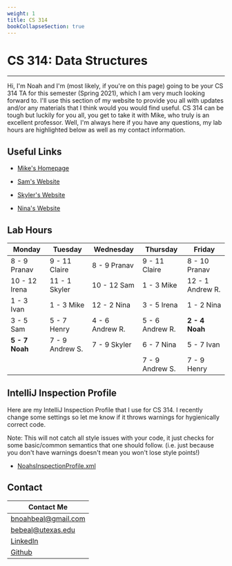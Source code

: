 ```yaml
---
weight: 1
title: CS 314
bookCollapseSection: true
---
```


# CS 314: Data Structures

---

Hi, I'm Noah and I'm (most likely, if you're on this page) going to be your CS 314 TA for this semester (Spring 2021), which I am very much looking forward to. I'll use this section of my website to provide you all with updates and/or any materials that I think would you would find useful. CS 314 can be tough but luckily for you all, you get to take it with Mike, who truly is an excellent professor. Well, I'm always here if you have any questions, my lab hours are highlighted below as well as my contact information. 

## Useful Links

- [Mike's Homepage](https://www.cs.utexas.edu/~scottm/cs314/index.htm)

- [Sam's Website](https://www.cs.utexas.edu/~slaberge/)

- [Skyler's Website](https://www.cs.utexas.edu/~ves314/)

- [Nina's Website](https://www.cs.utexas.edu/~nina/)

## Lab Hours

| Monday | Tuesday | Wednesday | Thursday | Friday |
| ------ | ------- | --------- | -------- | ------ |
| 8 - 9 Pranav | 9 - 11 Claire | 8 - 9 Pranav | 9 - 11 Claire | 8 - 10 Pranav |
| 10 - 12 Irena | 11 - 1 Skyler | 10 - 12 Sam | 1 - 3 Mike | 12 - 1 Andrew R.|
| 1 - 3 Ivan | 1 - 3 Mike | 12 - 2 Nina | 3 - 5 Irena| 1 - 2 Nina|
| 3 - 5 Sam | 5 - 7 Henry | 4 - 6 Andrew R. | 5 - 6 Andrew R.| **2 - 4 Noah** |
| **5 - 7 Noah** | 7 - 9 Andrew S. | 7 - 9 Skyler | 6 - 7 Nina| 5 - 7 Ivan|
|                | | | 7 - 9 Andrew S. | 7 - 9 Henry|


## IntelliJ Inspection Profile

Here are my IntelliJ Inspection Profile that I use for CS 314. I recently change some settings so let me know if it throws warnings for hygienically correct code. 

Note: This will not catch all style issues with your code, it just checks for some basic/common semantics that one should follow. (i.e. just because you don't have warnings doesn't mean you won't lose style points!)

- [NoahsInspectionProfile.xml](/~bebeal/NoahsDefaultInspections.xml)


## Contact 

| Contact Me |
|-|
| bnoahbeal@gmail.com                             |
| bebeal@utexas.edu                               |
| [LinkedIn](https://www.linkedin.com/in/bebeal/) |   
| [Github](https://github.com/bebeal)             |  